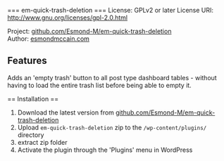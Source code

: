 === em-quick-trash-deletion ===
License: GPLv2 or later
License URI: http://www.gnu.org/licenses/gpl-2.0.html

Project: [github.com/Esmond-M/em-quick-trash-deletion](https://github.com/Esmond-M/em-quick-trash-deletion)<br>
Author: [esmondmccain.com](https://esmondmccain.com/)

## Features
Adds an 'empty trash' button to all post type dashboard tables - without having to load the entire trash list before being able to empty it.

== Installation ==

1. Download the latest version from [github.com/Esmond-M/em-quick-trash-deletion](https://github.com/Esmond-M/em-quick-trash-deletion/archive/em-quick-trash-deletion.zip)
2. Upload `em-quick-trash-deletion` zip to the `/wp-content/plugins/` directory
3. extract zip folder
4. Activate the plugin through the 'Plugins' menu in WordPress


